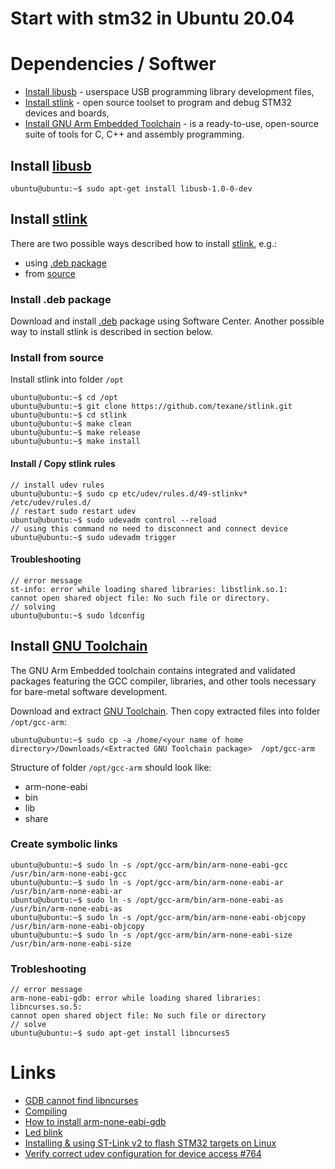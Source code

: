 # Start with stm32 in Ubuntu 20.04

# Dependencies / Softwer
- [Install libusb](https://github.com/Matiasus/stm32f103c8t6#install-libusb) - userspace USB programming library development files,
- [Install stlink](https://github.com/Matiasus/stm32f103c8t6#install-stlink) - open source toolset to program and debug STM32 devices and boards,
- [Install GNU Arm Embedded Toolchain](https://github.com/Matiasus/stm32f103c8t6#install-gnu-toolchain) - is a ready-to-use, open-source suite of tools for C, C++ and assembly programming.

## Install [libusb](https://packages.ubuntu.com/search?lang=en&keywords=libusb-1.0-0-dev)
```console
ubuntu@ubuntu:~$ sudo apt-get install libusb-1.0-0-dev
```

## Install [stlink](https://github.com/stlink-org/stlink)
There are two possible ways described how to install [stlink](https://github.com/stlink-org/stlink), e.g.:
- using [.deb package](https://github.com/Matiasus/stm32f103c8t6#install-deb-package)
- from [source](https://github.com/Matiasus/stm32f103c8t6#install-from-source)

### Install .deb package
Download and install [.deb](https://github.com/stlink-org/stlink/releases) package using Software Center. Another possible way to install stlink is described in section below.

### Install from source
Install stlink into folder `/opt`
```console
ubuntu@ubuntu:~$ cd /opt
ubuntu@ubuntu:~$ git clone https://github.com/texane/stlink.git
ubuntu@ubuntu:~$ cd stlink
ubuntu@ubuntu:~$ make clean
ubuntu@ubuntu:~$ make release
ubuntu@ubuntu:~$ make install
```

#### Install / Copy stlink rules
```console
// install udev rules
ubuntu@ubuntu:~$ sudo cp etc/udev/rules.d/49-stlinkv* /etc/udev/rules.d/
// restart sudo restart udev
ubuntu@ubuntu:~$ sudo udevadm control --reload
// using this command no need to disconnect and connect device
ubuntu@ubuntu:~$ sudo udevadm trigger
``` 
#### Troubleshooting
```console
// error message
st-info: error while loading shared libraries: libstlink.so.1:
cannot open shared object file: No such file or directory.
// solving
ubuntu@ubuntu:~$ sudo ldconfig
```

## Install [GNU Toolchain](https://developer.arm.com/tools-and-software/open-source-software/developer-tools/gnu-toolchain/gnu-rm/downloads)
The GNU Arm Embedded toolchain contains integrated and validated packages featuring the GCC compiler, libraries, and other tools necessary for bare-metal software development. 

Download and extract [GNU Toolchain](https://developer.arm.com/tools-and-software/open-source-software/developer-tools/gnu-toolchain/gnu-rm/downloads). Then copy extracted files into folder `/opt/gcc-arm`:
```console
ubuntu@ubuntu:~$ sudo cp -a /home/<your name of home directory>/Downloads/<Extracted GNU Toolchain package>  /opt/gcc-arm
```
Structure of folder `/opt/gcc-arm` should look like:
- arm-none-eabi
- bin
- lib
- share

### Create symbolic links
```console
ubuntu@ubuntu:~$ sudo ln -s /opt/gcc-arm/bin/arm-none-eabi-gcc /usr/bin/arm-none-eabi-gcc
ubuntu@ubuntu:~$ sudo ln -s /opt/gcc-arm/bin/arm-none-eabi-ar /usr/bin/arm-none-eabi-ar
ubuntu@ubuntu:~$ sudo ln -s /opt/gcc-arm/bin/arm-none-eabi-as /usr/bin/arm-none-eabi-as
ubuntu@ubuntu:~$ sudo ln -s /opt/gcc-arm/bin/arm-none-eabi-objcopy /usr/bin/arm-none-eabi-objcopy
ubuntu@ubuntu:~$ sudo ln -s /opt/gcc-arm/bin/arm-none-eabi-size /usr/bin/arm-none-eabi-size
```
### Trobleshooting
```console
// error message
arm-none-eabi-gdb: error while loading shared libraries: libncurses.so.5: 
cannot open shared object file: No such file or directory
// solve
ubuntu@ubuntu:~$ sudo apt-get install libncurses5
```

# Links
- [GDB cannot find libncurses](https://stackoverflow.com/questions/53450745/message-unable-to-run-arm-none-eabi-gdb-cannot-find-libncurses-so-5)
- [Compiling](https://github.com/stlink-org/stlink/blob/develop/doc/compiling.md)
- [How to install arm-none-eabi-gdb](https://itectec.com/ubuntu/ubuntu-how-to-install-arm-none-eabi-gdb-on-ubuntu-20-04-lts-focal-fossa/)
- [Led blink](http://emsyfs.blogspot.com/2016/03/stm32-microcontroller-1-toolchain-led.html)
- [Installing & using ST-Link v2 to flash STM32 targets on Linux](https://fishpepper.de/2016/09/16/installing-using-st-link-v2-to-flash-stm32-on-linux/)
- [Verify correct udev configuration for device access #764](https://github.com/stlink-org/stlink/issues/764)
